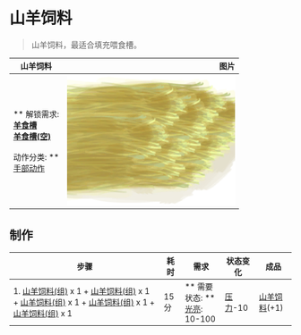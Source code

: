 # 山羊饲料  
> 山羊饲料，最适合填充喂食槽。  
  
  山羊饲料  |   图片   
 ----  |  ----:   
 ** 解锁需求: **<br>[羊食槽](GoatFeeder.md)<br>[羊食槽(空)](GoatFeederEmpty.md)<br><br>** 动作分类: **<br>[手部动作](HandAction.md)  |  <img decoding="async" src="Sprite/GoatFeed.png" href="a.md" style="max-width:300px;max-height:300px;">   
  
## 制作  
步骤  |  耗时  |  需求  |  状态变化  |  成品  
----  |  ----  |  ----  |  ----  |  ----  
1. [山羊饲料(组)](GpTag_FeedGoat.md) x 1 + [山羊饲料(组)](GpTag_FeedGoat.md) x 1 + [山羊饲料(组)](GpTag_FeedGoat.md) x 1 + [山羊饲料(组)](GpTag_FeedGoat.md) x 1 + [山羊饲料(组)](GpTag_FeedGoat.md) x 1  |  15分  |  ** 需要状态: **<br>[光亮](Light.md): 10-100  |  [压力](Stress.md)-10  |  [山羊饲料](FeedGoat.md)(+1)  


<script>document.title="山羊饲料 - 卡牌生存百科 Card Survival Wiki";</script>
